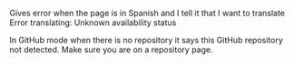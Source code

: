 Gives error when the page is in Spanish and I tell it that I want to translate
Error translating: Unknown availability status

In GitHub mode when there is no repository it says this
GitHub repository not detected. Make sure you are on a repository page.